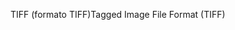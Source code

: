 <span data-ttu-id="092e5-101">TIFF (formato TIFF)</span><span class="sxs-lookup"><span data-stu-id="092e5-101">Tagged Image File Format (TIFF)</span></span>